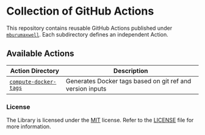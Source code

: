 # Collection of GitHub Actions

This repository contains reusable GitHub Actions published under [`mburumaxwell`](https://github.com/mburumaxwell).
Each subdirectory defines an independent Action.

## Available Actions

| Action Directory                               | Description                                               |
|------------------------------------------------|-----------------------------------------------------------|
| [`compute-docker-tags`](./compute-docker-tags) | Generates Docker tags based on git ref and version inputs |

### License

The Library is licensed under the [MIT](http://www.opensource.org/licenses/mit-license.php "Read more about the MIT license form") license. Refer to the [LICENSE](./LICENSE) file for more information.
